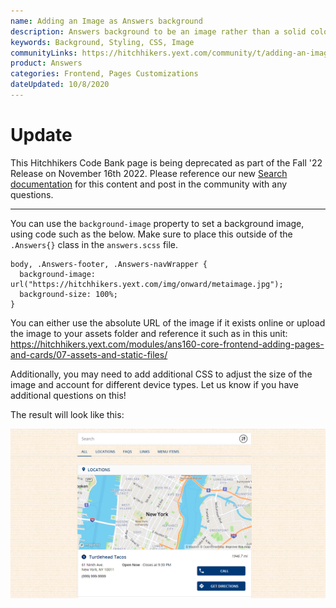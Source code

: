 ```yaml
---
name: Adding an Image as Answers background
description: Answers background to be an image rather than a solid color.
keywords: Background, Styling, CSS, Image
communityLinks: https://hitchhikers.yext.com/community/t/adding-an-image-as-answers-background/1756
product: Answers
categories: Frontend, Pages Customizations
dateUpdated: 10/8/2020
---
```


# Update
This Hitchhikers Code Bank page is being deprecated as part of the Fall '22 Release on November 16th 2022. Please reference our new [Search documentation](https://hitchhikers.yext.com/docs/search) for this content and post in the community with any questions.

---

You can use the `background-image` property to set a background image, using code such as the below. Make sure to place this outside of the `.Answers{}` class in the `answers.scss` file.

```
body, .Answers-footer, .Answers-navWrapper {
  background-image: url("https://hitchhikers.yext.com/img/onward/metaimage.jpg");
  background-size: 100%;
}
```

You can either use the absolute URL of the image if it exists online or upload the image to your assets folder and reference it such as in this unit: https://hitchhikers.yext.com/modules/ans160-core-frontend-adding-pages-and-cards/07-assets-and-static-files/

Additionally, you may need to add additional CSS to adjust the size of the image and account for different device types. Let us know if you have additional questions on this!

The result will look like this:

![image|690x371](../../../Images/background-image-as-background.png) 



